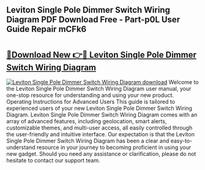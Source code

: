 ## Leviton Single Pole Dimmer Switch Wiring Diagram PDF Download Free - Part-p0L User Guide Repair mCFk6

# <h2><a href="http://dfq202.blite.top/?on=Leviton+Single+Pole+Dimmer+Switch+Wiring+Diagram">🔗Download New 👉🔴 Leviton Single Pole Dimmer Switch Wiring Diagram</a></h2>

[![Leviton Single Pole Dimmer Switch Wiring Diagram download](https://i.imgur.com/lujVjoI.png)](http://dfq202.blite.top/?on=Leviton+Single+Pole+Dimmer+Switch+Wiring+Diagram)
Welcome to the Leviton Single Pole Dimmer Switch Wiring Diagram user manual, your one-stop resource for understanding and using your new product. Operating Instructions for Advanced Users This guide is tailored to experienced users of your new Leviton Single Pole Dimmer Switch Wiring Diagram. Leviton Single Pole Dimmer Switch Wiring Diagram comes with an array of advanced features, including geolocation, smart alerts, customizable themes, and multi-user access, all easily controlled through the user-friendly and intuitive interface. Our expectation is that the Leviton Single Pole Dimmer Switch Wiring Diagram has been a clear and easy-to-understand resource in your journey to becoming proficient in using your new gadget. Should you need any assistance or clarification, please do not hesitate to contact our support team.
